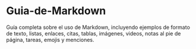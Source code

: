 # Guia-de-Markdown
Guía completa sobre el uso de Markdown, incluyendo ejemplos de formato de texto, listas, enlaces, citas, tablas, imágenes, videos, notas al pie de página, tareas, emojis y menciones.
